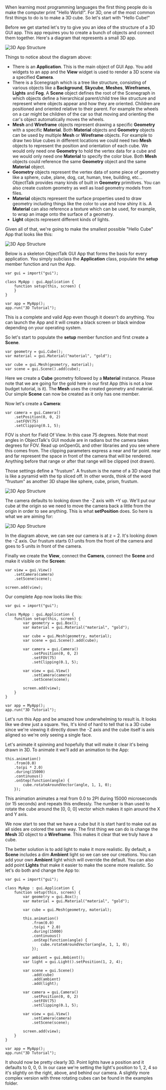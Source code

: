 When learning most programming languages the first thing people do is make
the computer print "Hello World!". For 3D, one of the most common first
things to do is to make a 3D cube. So let's start with "Hello Cube!"

Before we get started let's try to give you an idea of the structure of a
3D GUI app. This app requires you to create a bunch of objects and connect
them together. Here's a diagram that represents a small 3D app.

![3D App Structure](class:mx-auto:d-block:img/3d-structure.png)

Things to notice about the diagram above:

* There is an **Application**. This is the main object of GUI App. You add
widgets to an app and the **View** widget is used to render a 3D scene via
a specified **Camera**.
* There is a Scenegraph which is a tree like structure, consisting of
various objects like a **Background**, **Skycube**, **Meshes**,
**Wireframes**, **Lights** and **Fog**. A **Scene** object defines the
root of the Scenegraph in which objects define a hierarchical parent/child
tree like structure and represent where objects appear and how they are
oriented. Children are positioned and oriented relative to their parent.
For example the wheels on a car might be children of the car so that moving
and orienting the car's object automatically moves the wheels.
* **Mesh** and **Wireframe** objects represent drawing a specific
**Geometry** with a specific **Material**. Both **Material** objects and
**Geometry** objects can be used by multiple **Mesh** or **Wireframe**
objects. For example to draw two blue cubes in different locations we could
need two **Mesh** objects to represent the position and orientation of each
cube. We would only need one **Geometry** to hold the vertex data for a
cube and we would only need one **Material** to specify the color blue.
Both **Mesh** objects could reference the same **Geometry** object and the
same **Material** object.
* **Geometry** objects represent the vertex data of some piece of geometry
like a sphere, cube, plane, dog, cat, human, tree, building, etc... ObjectTalk provides many kinds of built in **Geometry** primitives. You can
also create custom geometry as well as load geometry models from files.
* **Material** objects represent the surface properties used to draw
geometry including things like the color to use and how shiny it is. A
**Material** can also reference a texture which can be used, for example,
to wrap an image onto the surface of a geometry.
* **Light** objects represent different kinds of lights.

Given all of that, we're going to make the smallest possible "Hello Cube"
App that looks like this:

![3D App Structure](class:mx-auto:d-block:img/3d-hello-cube.png)

Below is a skeleton ObjectTalk GUI App that forms the basis for every
application. You simply subclass the **Application** class, populate the
**setup** member function and run the App.

	var gui = import("gui");

	class MyApp : gui.Application {
		function setup(this, screen) {
		}
	}

	var app = MyApp();
	app.run("3D Tutorial");

 This is a complete and valid App even though it doesn't do anything.
 You can launch the App and it will create a black screen or black
 window depending on your operating system.

 So let's start to populate the **setup** member function and first create
 a **Scene**.

	var geometry = gui.Cube();
	var material = gui.Material("material", "gold");

	var cube = gui.Mesh(geometry, material);
	var scene = gui.Scene().add(cube);

Here we create a **Cube** geometry followed by a **Material** instance.
Please note that we are going for the gold here in our first App
(this is not a low budget tutorial, is it). The **Mesh** uses the created
geometry and material. Our simple **Scene** can now be created as it only
has one member.

Now let's create a **Camera**:

	var camera = gui.Camera()
		.setPosition(0, 0, 2)
		.setFOV(75)
		.setClipping(0.1, 5);

FOV is short for Field Of View. In this case 75 degrees. Note that most
angles in ObjectTalk's GUI module are in radians but the camera takes
degrees for FOV. Read up onOpenGL and other libraries and you see where
this comes from. The clipping parameters express a near and far point.
near and far represent the space in front of the camera that will be
rendered. Anything before that range or after that range will be clipped
(not drawn).

Those settings define a "frustum". A frustum is the name of a 3D shape
that is like a pyramid with the tip sliced off. In other words, think of
the word "frustum" as another 3D shape like sphere, cube, prism, frustum.

![3D App Structure](class:mx-auto:d-block:img/3d-frustum.png)

The camera defaults to looking down the -Z axis with +Y up. We'll put our
cube at the origin so we need to move the camera back a little from the
origin in order to see anything. This is what **setPosition** does. So
here is what we are aiming for:

![3D App Structure](class:mx-auto:d-block:img/3d-scene-down.png)

In the diagram above, we can see our camera is at z = 2. It's looking down
the -Z axis. Our frustum starts 0.1 units from the front of the camera and
goes to 5 units in front of the camera.

Finally we create the **View**, connect the **Camera**, connect the
**Scene** and make it visible on the **Screen**:

	var view = gui.View()
		.setCamera(camera)
		.setScene(scene);

	screen.add(view);

Our complete App now looks like this:

	var gui = import("gui");

	class MyApp : gui.Application {
		function setup(this, screen) {
			var geometry = gui.Box();
			var material = gui.Material("material", "gold");

			var cube = gui.Mesh(geometry, material);
			var scene = gui.Scene().add(cube);

			var camera = gui.Camera()
				.setPosition(0, 0, 2)
				.setFOV(75)
				.setClipping(0.1, 5);

			var view = gui.View()
				.setCamera(camera)
				.setScene(scene);

			screen.add(view);
		}
	}

	var app = MyApp();
	app.run("3D Tutorial");

Let's run this App and be amazed how underwhelming to result is.
It looks like we drew just a square. Yes, It's kind of hard to tell
that is a 3D cube since we're viewing it directly down the -Z axis and
the cube itself is axis aligned so we're only seeing a single face.

Let's animate it spinning and hopefully that will make it clear it's
being drawn in 3D. To animate it we'll add an animation to the App:

	this.animation()
		.from(0.0)
		.to(pi * 2.0)
		.during(15000)
		.continuous()
		.onStep(function(angle) {
			cube.rotateAroundVector(angle, 1, 1, 0);
		});

This animation animates a real from 0.0 to 2PI during 15000 microseconds
(or 15 seconds) and repeats this endlessly. The number is than used to
rotate the cube around the [0, 0, 0] vector which makes it spin around
the X and Y axis.

We now start to see that we have a cube but it is start hard to make out
as all sides are colored the same way. The first thing we can do is
change the **Mesh** 3D object to a **Wireframe**. This makes it clear
that we truly have a cube.

The better solution is to add light to make it more realistic. By default,
a **Scene** includes a dim **Ambient** light so we can see our creations.
You can add your own **Ambient** light which will override the default.
You can also add point **Lights** that make it easier to make the scene
more realistic. So let's do both and change the App to:

	var gui = import("gui");

	class MyApp : gui.Application {
		function setup(this, screen) {
			var geometry = gui.Box();
			var material = gui.Material("material", "gold");

			var cube = gui.Mesh(geometry, material);

			this.animation()
				.from(0.0)
				.to(pi * 2.0)
				.during(15000)
				.continuous()
				.onStep(function(angle) {
					cube.rotateAroundVector(angle, 1, 1, 0);
				});

			var ambient = gui.Ambient();
			var light = gui.Light().setPosition(1, 2, 4);

			var scene = gui.Scene()
				.add(cube)
				.add(ambient)
				.add(light);

			var camera = gui.Camera()
				.setPosition(0, 0, 2)
				.setFOV(75)
				.setClipping(0.1, 5);

			var view = gui.View()
				.setCamera(camera)
				.setScene(scene);

			screen.add(view);
		}
	}

	var app = MyApp();
	app.run("3D Tutorial");

It should now be pretty clearly 3D. Point lights have a position and it
defaults to 0, 0, 0. In our case we're setting the light's position to 1, 2, 4 so it's slightly on the right, above, and behind our camera. A
slightly more complex version with three rotating cubes can be found
in the examples folder.

